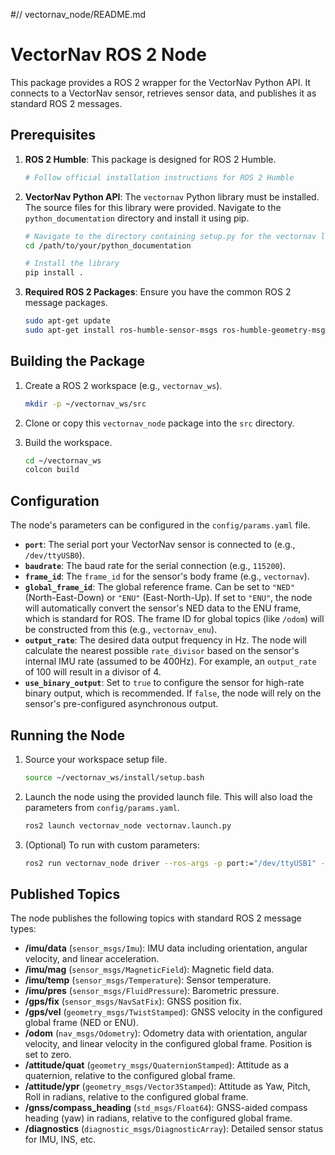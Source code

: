 #// vectornav_node/README.md
# VectorNav ROS 2 Node

This package provides a ROS 2 wrapper for the VectorNav Python API. It connects to a VectorNav sensor, retrieves sensor data, and publishes it as standard ROS 2 messages.

## Prerequisites

1.  **ROS 2 Humble**: This package is designed for ROS 2 Humble.
    ```bash
    # Follow official installation instructions for ROS 2 Humble
    ```

2.  **VectorNav Python API**: The `vectornav` Python library must be installed. The source files for this library were provided. Navigate to the `python_documentation` directory and install it using pip.

    ```bash
    # Navigate to the directory containing setup.py for the vectornav library
    cd /path/to/your/python_documentation
    
    # Install the library
    pip install .
    ```

3.  **Required ROS 2 Packages**: Ensure you have the common ROS 2 message packages.
    ```bash
    sudo apt-get update
    sudo apt-get install ros-humble-sensor-msgs ros-humble-geometry-msgs ros-humble-nav-msgs ros-humble-diagnostic-msgs
    ```

## Building the Package

1.  Create a ROS 2 workspace (e.g., `vectornav_ws`).
    ```bash
    mkdir -p ~/vectornav_ws/src
    ```

2.  Clone or copy this `vectornav_node` package into the `src` directory.

3.  Build the workspace.
    ```bash
    cd ~/vectornav_ws
    colcon build
    ```

## Configuration

The node's parameters can be configured in the `config/params.yaml` file.

-   **`port`**: The serial port your VectorNav sensor is connected to (e.g., `/dev/ttyUSB0`).
-   **`baudrate`**: The baud rate for the serial connection (e.g., `115200`).
-   **`frame_id`**: The `frame_id` for the sensor's body frame (e.g., `vectornav`).
-   **`global_frame_id`**: The global reference frame. Can be set to `"NED"` (North-East-Down) or `"ENU"` (East-North-Up). If set to `"ENU"`, the node will automatically convert the sensor's NED data to the ENU frame, which is standard for ROS. The frame ID for global topics (like `/odom`) will be constructed from this (e.g., `vectornav_enu`).
-   **`output_rate`**: The desired data output frequency in Hz. The node will calculate the nearest possible `rate_divisor` based on the sensor's internal IMU rate (assumed to be 400Hz). For example, an `output_rate` of 100 will result in a divisor of 4.
-   **`use_binary_output`**: Set to `true` to configure the sensor for high-rate binary output, which is recommended. If `false`, the node will rely on the sensor's pre-configured asynchronous output.

## Running the Node

1.  Source your workspace setup file.
    ```bash
    source ~/vectornav_ws/install/setup.bash
    ```

2.  Launch the node using the provided launch file. This will also load the parameters from `config/params.yaml`.
    ```bash
    ros2 launch vectornav_node vectornav.launch.py
    ```

3.  (Optional) To run with custom parameters:
    ```bash
    ros2 run vectornav_node driver --ros-args -p port:="/dev/ttyUSB1" -p baudrate:=921600
    ```

## Published Topics

The node publishes the following topics with standard ROS 2 message types:

-   **/imu/data** (`sensor_msgs/Imu`): IMU data including orientation, angular velocity, and linear acceleration.
-   **/imu/mag** (`sensor_msgs/MagneticField`): Magnetic field data.
-   **/imu/temp** (`sensor_msgs/Temperature`): Sensor temperature.
-   **/imu/pres** (`sensor_msgs/FluidPressure`): Barometric pressure.
-   **/gps/fix** (`sensor_msgs/NavSatFix`): GNSS position fix.
-   **/gps/vel** (`geometry_msgs/TwistStamped`): GNSS velocity in the configured global frame (NED or ENU).
-   **/odom** (`nav_msgs/Odometry`): Odometry data with orientation, angular velocity, and linear velocity in the configured global frame. Position is set to zero.
-   **/attitude/quat** (`geometry_msgs/QuaternionStamped`): Attitude as a quaternion, relative to the configured global frame.
-   **/attitude/ypr** (`geometry_msgs/Vector3Stamped`): Attitude as Yaw, Pitch, Roll in radians, relative to the configured global frame.
-   **/gnss/compass_heading** (`std_msgs/Float64`): GNSS-aided compass heading (yaw) in radians, relative to the configured global frame.
-   **/diagnostics** (`diagnostic_msgs/DiagnosticArray`): Detailed sensor status for IMU, INS, etc.